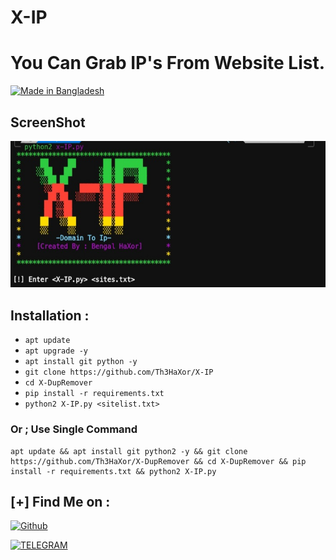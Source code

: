 # X-IP
# You Can Grab IP's From Website List.
<p align="left">
<a href="#"><img title="Made in Bangladesh" src="https://img.shields.io/badge/MADE%20IN-BANGLADESH-green?colorA=%23ff0000&colorB=%23017e40&style=for-the-badge"></a>


## ScreenShot

<img src='20231120_023743.jpg'>

## Installation :
* `apt update`
* `apt upgrade -y`
* `apt install git python -y`
* `git clone https://github.com/Th3HaXor/X-IP`
* `cd X-DupRemover`
* `pip install -r requirements.txt`
* `python2 X-IP.py <sitelist.txt>`

### Or ; Use Single Command
```
apt update && apt install git python2 -y && git clone https://github.com/Th3HaXor/X-DupRemover && cd X-DupRemover && pip install -r requirements.txt && python2 X-IP.py
```

## [+] Find Me on :
[![Github](https://img.shields.io/badge/Github-Th3HaXor-black?style=for-the-badge&logo=github)](https://github.com/Th3HaXor)

[![TELEGRAM](https://img.shields.io/badge/TELEGRAM-Th3HaXor-blue?style=for-the-badge&logo=telegram)](https://t.me/th3_haXor)
